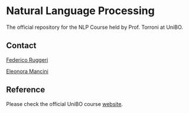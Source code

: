 # Natural Language Processing

The official repository for the NLP Course held by Prof. Torroni at UniBO.

## Contact

[Federico Ruggeri](federico.ruggeri6@unibo.it)

[Eleonora Mancini](e.mancini@unibo.it)

## Reference

Please check the official UniBO course [website](https://www.unibo.it/it/studiare/dottorati-master-specializzazioni-e-altra-formazione/insegnamenti/insegnamento/2024/446602).